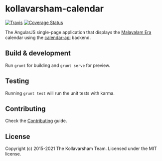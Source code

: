 # kollavarsham-calendar

[![Travis](https://img.shields.io/travis/kollavarsham/calendar.svg)](https://travis-ci.org/kollavarsham/calendar) [![Coverage Status](https://coveralls.io/repos/github/kollavarsham/calendar/badge.svg?branch=master)](https://coveralls.io/github/kollavarsham/calendar?branch=master)

The AngularJS single-page application that displays the [Malayalam Era](https://en.wikipedia.org/wiki/Kollam_era) calendar using the [calendar-api](https://github.com/kollavarsham/calendar-api) backend.

## Build & development

Run `grunt` for building and `grunt serve` for preview.

## Testing

Running `grunt test` will run the unit tests with karma.

## Contributing
Check the [Contributing](CONTRIBUTING.md) guide.

## License
Copyright (c) 2015-2021 The Kollavarsham Team. Licensed under the MIT license.
